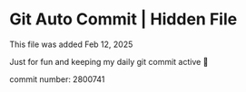 # Git Auto Commit | Hidden File

This file was added Feb 12, 2025

Just for fun and keeping my daily git commit active 🤪

commit number: 2800741
